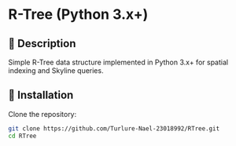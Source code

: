 # R-Tree (Python 3.x+)

## 📜 Description

Simple R-Tree data structure implemented in Python 3.x+ for spatial indexing and Skyline queries.

## 🚀 Installation

Clone the repository:

```bash
git clone https://github.com/Turlure-Nael-23018992/RTree.git
cd RTree
